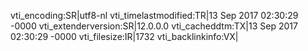 vti_encoding:SR|utf8-nl
vti_timelastmodified:TR|13 Sep 2017 02:30:29 -0000
vti_extenderversion:SR|12.0.0.0
vti_cacheddtm:TX|13 Sep 2017 02:30:29 -0000
vti_filesize:IR|1732
vti_backlinkinfo:VX|
